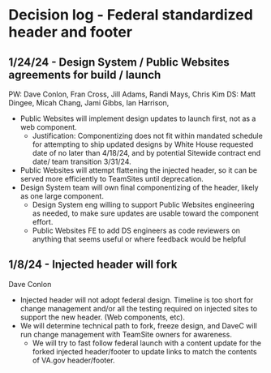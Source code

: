 # Decision log - Federal standardized header and footer 

## 1/24/24 - Design System / Public Websites agreements for build / launch
PW: Dave Conlon, Fran Cross, Jill Adams, Randi Mays, Chris Kim
DS: Matt Dingee, Micah Chang, Jami Gibbs, Ian Harrison, 
* Public Websites will implement design updates to launch first, not as a web component.
  * Justification: Componentizing does not fit within mandated schedule for attempting to ship updated designs by White House requested date of no later than 4/18/24, and by potential Sitewide contract end date/ team transition 3/31/24.
* Public Websites will attempt flattening the injected header, so it can be served more efficiently to TeamSites until deprecation.
* Design System team will own final componentizing of the header, likely as one large component.
  * Design System eng willing to support Public Websites engineering as needed, to make sure updates are usable toward the component effort. 
  * Public Websites FE to add DS engineers as code reviewers on anything that seems useful or where feedback would be helpful

## 1/8/24 - Injected header will fork
Dave Conlon
* Injected header will not adopt federal design. Timeline is too short for change management and/or all the testing required on injected sites to support the new header. (Web components, etc).
* We will determine technical path to fork, freeze design, and DaveC will run change management with TeamSite owners for awareness.
  * We will try to fast follow federal launch with a content update for the forked injected header/footer to update links to match the contents of VA.gov header/footer.
 
